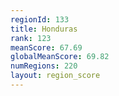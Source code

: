 ```yaml
---
regionId: 133
title: Honduras
rank: 123
meanScore: 67.69
globalMeanScore: 69.82
numRegions: 220
layout: region_score
---
```

